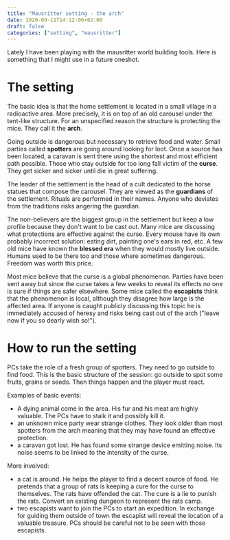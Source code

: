 ```yaml
---
title: "Mausritter setting - the arch"
date: 2020-09-11T14:12:06+02:00
draft: false
categories: ["setting", "mausritter"]
---
```


Lately I have been playing with the mausritter world building tools. Here is
something that I might use in a future oneshot.

<!--more-->

# The setting

The basic idea is that the home settlement is located in a small village in a
radioactive area. More precisely, it is on top of an old carousel under the
tent-like structure. For an unspecified reason the structure is protecting the
mice. They call it the **arch**.

Going outside is dangerous but necessary to retrieve food and water. Small
parties called **spotters** are going around looking for loot. Once a source has
been located, a caravan is sent there using the shortest and most efficient path
possible. Those who stay outside for too long fall victim of the **curse**. They
get sicker and sicker until die in great suffering.

The leader of the settlement is the head of a cult dedicated to the horse
statues that compose the carousel. They are viewed as the **guardians** of the
settlement. Rituals are performed in their names. Anyone who deviates from the
traditions risks angering the guardian.

The non-believers are the biggest group in the settlement but keep a low profile
because they don't want to be cast out. Many mice are discussing what
protections are effective against the curse. Every mouse have its own probably
incorrect solution: eating dirt, painting one's ears in red, etc. A few old mice
have known the **blessed era** when they would mostly live outside. Humans used
to be there too and those where sometimes dangerous. Freedom was worth this
price.

Most mice believe that the curse is a global phenomenon. Parties have been sent
away but since the curse takes a few weeks to reveal its effects no one is sure
if things are safer elsewhere. Some mice called the **escapists** think that the
phenomenon is local, although they disagree how large is the affected area. If
anyone is caught publicly discussing this topic he is immediately accused of
heresy and risks being cast out of the arch ("leave now if you so dearly wish
so!").

# How to run the setting

PCs take the role of a fresh group of spotters. They need to go outside to find
food. This is the basic structure of the session: go outside to spot some
fruits, grains or seeds. Then things happen and the player must react.

Examples of basic events:

- A dying animal come in the area. His fur and his meat are highly valuable. The
  PCs have to stalk it and possibly kill it.
- an unknown mice party wear strange clothes. They look older than most spotters
  from the arch meaning that they may have found an effective protection.
- a caravan got lost. He has found some strange device emitting noise. Its noise
  seems to be linked to the intensity of the curse.

More involved:

- a cat is around. He helps the player to find a decent source of food. He
  pretends that a group of rats is keeping a cure for the curse to themselves.
  The rats have offended the cat. The cure is a lie to punish the rats. Convert
  an existing dungeon to represent the rats camp.
- two escapists want to join the PCs to start an expedition. In exchange for
  guiding them outside of town the escapist will reveal the location of a
  valuable treasure. PCs should be careful not to be seen with those escapists.
